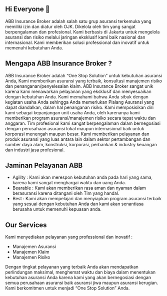 ## Hi Everyone 👋

ABB Insurance Broker adalah salah satu grup asuransi terkemuka yang memiliki izin dan diatur oleh OJK. Dikelola oleh tim yang sangat berpengalaman dan profesional. Kami berbasis di Jakarta untuk mengelola asuransi dan risiko melalui jaringan eksklusif kami baik nasional dan internasional. Kami memberikan solusi professional dan inovatif untuk memenuhi kebutuhan Anda.

## Mengapa ABB Insurance Broker ?

ABB Insurance Broker  adalah  “One  Stop  Solution”  untuk  kebutuhan  asuransi   Anda,   Kami memberikan asuransi yang terbaik, konsultasi manajemen risiko dan  penanganan/penyelesaian klaim. ABB Insurance Broker sangat unik karena kami menawarkan pelayanan yang eksklusif dan menyesuaikan dengan kebutuhan Anda. Kami memahami bahwa Anda sibuk dengan  kegiatan usaha  Anda  sehingga Anda  memerlukan Pialang Asuransi yang  dapat  diandalkan, dalam hal penanganan risiko. Kami memposisikan diri kami sebagai kepanjangan unit usaha Anda,  oleh karenanya kami memberikan program asuransi/manajemen risiko secara tepat waktu dan anggaran. Tim profesional kami sangat berpengalaman dalam bernegosiasi dengan perusahaan asuransi lokal maupun internasional baik untuk korporasi menengah maupun besar. Kami memberikan pelayanan dan produk asuransi yang luas antara lain dalam sektor pertambangan dan sumber daya  alam, konstruksi, korporasi, perbankan & industry keuangan dan industri jasa profesional.

## Jaminan Pelayanan ABB
- Agility : Kami akan merespon kebutuhan anda pada hari yang sama, karena kami sangat menghargai waktu dan uang Anda.
- Bearable : Kami akan memberikan rasa aman dan nyaman dalam berasuransi karena ditangani oleh Tim yang handal.
- Best : Kami akan mempelajari dan menyiapkan program asuransi terbaik yang sesuai dengan kebutuhan Anda dan kami akan senantiasa berusaha untuk memenuhi kepuasan anda.

## Our Services

Kami menyediakan pelayanan yang professional dan inovatif :
- Manajemen Asuransi
- Manajemen Klaim
- Manajemen Risiko

Dengan tingkat pelayanan yang terbaik Anda akan mendapatkan perlindungan maksimal, menghemat waktu dan biaya dalam menentukan kebutuhan asuransi Anda karena kami yang akan bernegosiasi dengan semua perusahaan asuransi baik asuransi jiwa maupun asuransi kerugian. Kami berkomitmen untuk menjadi “One Stop Solution” Anda.

<!--

**Here are some ideas to get you started:**

🙋‍♀️ A short introduction - what is your organization all about?
🌈 Contribution guidelines - how can the community get involved?
👩‍💻 Useful resources - where can the community find your docs? Is there anything else the community should know?
🍿 Fun facts - what does your team eat for breakfast?
🧙 Remember, you can do mighty things with the power of [Markdown](https://docs.github.com/github/writing-on-github/getting-started-with-writing-and-formatting-on-github/basic-writing-and-formatting-syntax)
-->
